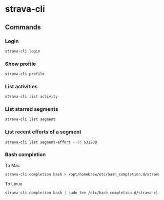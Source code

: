 # strava-cli

## Commands

### Login

```sh
strava-cli login
```

### Show profile

```sh
strava-cli profile
```

### List activities

```sh
strava-cli list activity
```

### List starred segments

```sh
strava-cli list segment
```

### List recent efforts of a segment

```sh
strava-cli list segment-effort --id 631238
```

### Bash completion

To Mac

```sh
strava-cli completion bash > /opt/homebrew/etc/bash_completion.d/strava-cli
```

To Linux

```sh
strava-cli completion bash | sudo tee /etc/bash_completion.d/strava-cli
```

